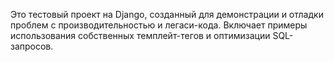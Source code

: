 Это тестовый проект на Django, созданный для демонстрации и отладки проблем с производительностью и легаси-кода. 
Включает примеры использования собственных темплейт-тегов и оптимизации SQL-запросов.

